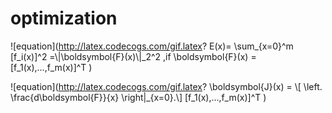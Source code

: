 # optimization  
![equation](http://latex.codecogs.com/gif.latex? E(x)= \\sum_{x=0}^m [f_i(x)]^2 =\\|\\boldsymbol{F}(x)\\|_2^2 ,if \\boldsymbol{F}(x) = [f_1(x),...,f_m(x)]^T )

![equation](http://latex.codecogs.com/gif.latex? \\boldsymbol{J}(x) = \\[ \\left. \\frac{d\\boldsymbol{F}}{x} \\right|_{x=0}.\\]  [f_1(x),...,f_m(x)]^T )



